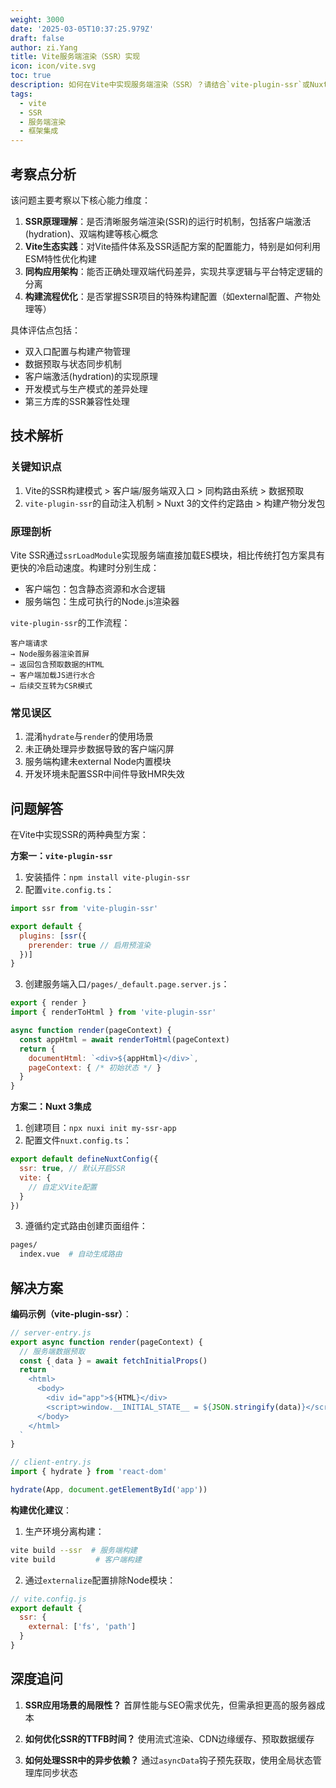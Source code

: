 ```yaml
---
weight: 3000
date: '2025-03-05T10:37:25.979Z'
draft: false
author: zi.Yang
title: Vite服务端渲染（SSR）实现
icon: icon/vite.svg
toc: true
description: 如何在Vite中实现服务端渲染（SSR）？请结合`vite-plugin-ssr`或Nuxt 3的集成方案说明SSR的构建流程与配置要点？
tags:
  - vite
  - SSR
  - 服务端渲染
  - 框架集成
---
```


## 考察点分析

该问题主要考察以下核心能力维度：

1. **SSR原理理解**：是否清晰服务端渲染(SSR)的运行时机制，包括客户端激活(hydration)、双端构建等核心概念
2. **Vite生态实践**：对Vite插件体系及SSR适配方案的配置能力，特别是如何利用ESM特性优化构建
3. **同构应用架构**：能否正确处理双端代码差异，实现共享逻辑与平台特定逻辑的分离
4. **构建流程优化**：是否掌握SSR项目的特殊构建配置（如external配置、产物处理等）

具体评估点包括：

- 双入口配置与构建产物管理
- 数据预取与状态同步机制
- 客户端激活(hydration)的实现原理
- 开发模式与生产模式的差异处理
- 第三方库的SSR兼容性处理

## 技术解析

### 关键知识点

1. Vite的SSR构建模式 > 客户端/服务端双入口 > 同构路由系统 > 数据预取
2. `vite-plugin-ssr`的自动注入机制 > Nuxt 3的文件约定路由 > 构建产物分发包

### 原理剖析

Vite SSR通过`ssrLoadModule`实现服务端直接加载ES模块，相比传统打包方案具有更快的冷启动速度。构建时分别生成：

- 客户端包：包含静态资源和水合逻辑
- 服务端包：生成可执行的Node.js渲染器

`vite-plugin-ssr`的工作流程：

```
客户端请求
→ Node服务器渲染首屏
→ 返回包含预取数据的HTML
→ 客户端加载JS进行水合
→ 后续交互转为CSR模式
```

### 常见误区

1. 混淆`hydrate`与`render`的使用场景
2. 未正确处理异步数据导致的客户端闪屏
3. 服务端构建未external Node内置模块
4. 开发环境未配置SSR中间件导致HMR失效

## 问题解答

在Vite中实现SSR的两种典型方案：

**方案一：`vite-plugin-ssr`**

1. 安装插件：`npm install vite-plugin-ssr`
2. 配置`vite.config.ts`：

```javascript
import ssr from 'vite-plugin-ssr'

export default {
  plugins: [ssr({
    prerender: true // 启用预渲染
  })]
}
```

3. 创建服务端入口`/pages/_default.page.server.js`：

```javascript
export { render }
import { renderToHtml } from 'vite-plugin-ssr'

async function render(pageContext) {
  const appHtml = await renderToHtml(pageContext)
  return { 
    documentHtml: `<div>${appHtml}</div>`,
    pageContext: { /* 初始状态 */ }
  }
}
```

**方案二：Nuxt 3集成**

1. 创建项目：`npx nuxi init my-ssr-app`
2. 配置文件`nuxt.config.ts`：

```javascript
export default defineNuxtConfig({
  ssr: true, // 默认开启SSR
  vite: {
    // 自定义Vite配置
  }
})
```

3. 遵循约定式路由创建页面组件：

```bash
pages/
  index.vue  # 自动生成路由
```

## 解决方案

**编码示例（vite-plugin-ssr）**：

```javascript
// server-entry.js
export async function render(pageContext) {
  // 服务端数据预取
  const { data } = await fetchInitialProps()
  return `
    <html>
      <body>
        <div id="app">${HTML}</div>
        <script>window.__INITIAL_STATE__ = ${JSON.stringify(data)}</script>
      </body>
    </html>
  `
}

// client-entry.js 
import { hydrate } from 'react-dom'

hydrate(App, document.getElementById('app'))
```

**构建优化建议**：

1. 生产环境分离构建：

```bash
vite build --ssr  # 服务端构建
vite build         # 客户端构建
```

2. 通过`externalize`配置排除Node模块：

```javascript
// vite.config.js
export default {
  ssr: {
    external: ['fs', 'path']
  }
}
```

## 深度追问

1. **SSR应用场景的局限性？**
  首屏性能与SEO需求优先，但需承担更高的服务器成本

2. **如何优化SSR的TTFB时间？**
  使用流式渲染、CDN边缘缓存、预取数据缓存

3. **如何处理SSR中的异步依赖？**
  通过`asyncData`钩子预先获取，使用全局状态管理库同步状态
